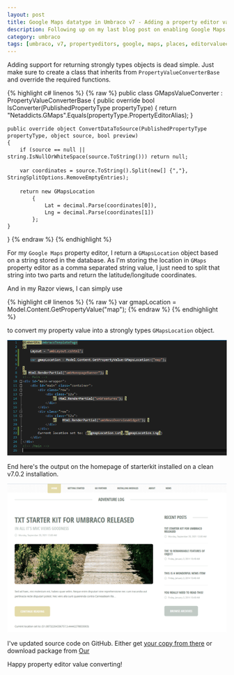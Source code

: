 ```yaml
---
layout: post
title: Google Maps datatype in Umbraco v7 - Adding a property editor value converter to return a strongly typed object
description: Following up on my last blog post on enabling Google Maps property editor and driven by community comments received (Yes, looking at you [Warren](https://twitter.com/warrenbuckley/status/426735250606391296)), I added support for returning a strongly typed object from my property editor for use in Razor views
category: umbraco
tags: [umbraco, v7, propertyeditors, google, maps, places, editorvalueconverter]
---
```


Adding support for returning strongly types objects is dead simple. Just make sure to create a class that inherits from <code>PropertyValueConverterBase</code> and override the required functions.

{% highlight c# linenos %}
{% raw %}
public class GMapsValueConverter : PropertyValueConverterBase
{
    public override bool IsConverter(PublishedPropertyType propertyType)
    {
        return "Netaddicts.GMaps".Equals(propertyType.PropertyEditorAlias);
    }

    public override object ConvertDataToSource(PublishedPropertyType propertyType, object source, bool preview)
    {
        if (source == null || string.IsNullOrWhiteSpace(source.ToString())) return null;
     
        var coordinates = source.ToString().Split(new[] {","}, StringSplitOptions.RemoveEmptyEntries);

        return new GMapsLocation
            {
                Lat = decimal.Parse(coordinates[0]),
                Lng = decimal.Parse(coordinates[1])
            };
    }
}
{% endraw %}
{% endhighlight %}

For my <code>Google Maps</code> property editor, I return a <code>GMapsLocation</code> object based on a string stored in the database. As I'm storing the location in <code>GMaps</code> property editor as a comma separated string value, I just need to split that string into two parts and return the latitude/longitude coordinates.

And in my Razor views, I can simply use

{% highlight c# linenos %}
{% raw %}
var gmapLocation = Model.Content.GetPropertyValue<GMapsLocation>("map");
{% endraw %}
{% endhighlight %}

to convert my property value into a strongly types <code>GMapsLocation</code> object.

![Use of editor value converter in Razor views](/images/posts/use-of-value-converter-in-razor-views.png)

End here's the output on the homepage of starterkit installed on a clean v7.0.2 installation.

![Output of use of editor value converter in Razor views](/images/posts/use-of-value-converter-in-razor-views-output.png)

I've updated source code on GitHub. Either get [your copy from there](https://github.com/netaddicts/umbraco-v7-property-editors-gmaps) or download package from [Our](http://our.umbraco.org//projects/backoffice-extensions/google-maps-property-editor-w-google-places-autocomplete-lookup)

Happy property editor value converting!